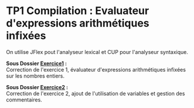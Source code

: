 # TP1 Compilation : Evaluateur d'expressions arithmétiques infixées
On utilise JFlex pout l'analyseur lexical et CUP pour l'analyseur syntaxique.

**Sous Dossier [Exercice1](Exercice1) :**  
Correction de l'exercice 1, évaluateur d'expressions arithmétiques infixées sur les nombres entiers.

**Sous Dossier [Exercice2](Exercice2) :**  
Correction de l'exercice 2, ajout de l'utilisation de variables et gestion des commentaires.

